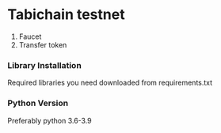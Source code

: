 # Tabichain testnet

1. Faucet
2. Transfer token

### Library Installation
Required libraries you need downloaded from requirements.txt

### Python Version
Preferably python 3.6-3.9